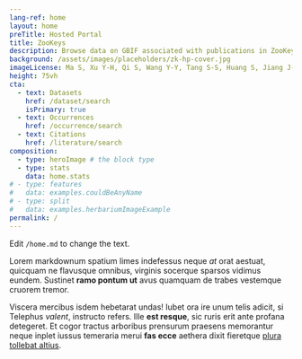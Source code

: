 ```yaml
---
lang-ref: home
layout: home
preTitle: Hosted Portal
title: ZooKeys
description: Browse data on GBIF associated with publications in ZooKeys
background: /assets/images/placeholders/zk-hp-cover.jpg
imageLicense: Ma S, Xu Y-H, Qi S, Wang Y-Y, Tang S-S, Huang S, Jiang J-P (2023) Discovery of a new cryptic _Achalinus_ Peters, 1869 (Serpentes, Xenodermidae) species from Hunan Province, China. ZooKeys 1181':' 9-27. [https://doi.org/10.3897/zookeys.1181.109462](https://doi.org/10.3897/zookeys.1181.109462)
height: 75vh
cta:
  - text: Datasets
    href: /dataset/search
    isPrimary: true
  - text: Occurrences
    href: /occurrence/search
  - text: Citations
    href: /literature/search  
composition:
  - type: heroImage # the block type
  - type: stats
    data: home.stats
# - type: features
#   data: examples.couldBeAnyName
# - type: split
#   data: examples.herbariumImageExample
permalink: /
---
```


Edit `/home.md` to change the text.

Lorem markdownum spatium limes indefessus neque *at* orat aestuat, quicquam ne
flavusque omnibus, virginis socerque sparsos vidimus eundem. Sustinet **ramo
pontum ut** avus quamquam de trabes vestemque cruorem tremor.

Viscera mercibus isdem hebetarat undas! Iubet ora ire unum telis adicit, si
Telephus *valent*, instructo refers. Ille **est resque**, sic ruris erit ante
profana detegeret. Et cogor tractus arboribus prensurum praesens memorantur
neque inplet iussus temeraria merui **fas ecce** aethera dixit fieretque [plura
tollebat altius](http://virgineusque.net/est.html).
